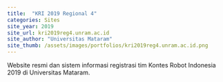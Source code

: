 ```yaml
---
title:  "KRI 2019 Regional 4"
categories: Sites
site_year: 2019
site_url: kri2019reg4.unram.ac.id
site_author: "Universitas Mataram"
site_thumb: /assets/images/portfolios/kri2019reg4.unram.ac.id.png
---
```


Website resmi dan sistem informasi registrasi tim Kontes Robot Indonesia 2019 di Universitas Mataram.